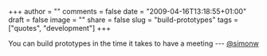 +++
author = ""
comments = false
date = "2009-04-16T13:18:55+01:00"
draft = false
image = ""
share = false
slug = "build-prototypes"
tags = ["quotes", "development"]
+++

You can build prototypes in the time it takes to have a meeting --- [@simonw](http://twitter.com/simonw)
